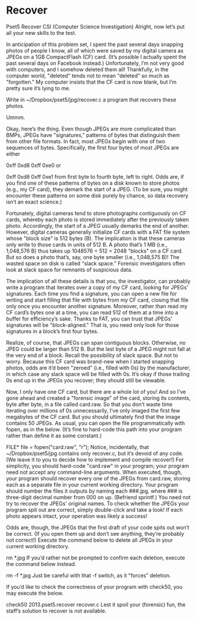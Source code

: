 Recover
=======

Pset5 Recover
CSI (Computer Science Investigation)
Alright, now let’s put all your new skills to the test.

In anticipation of this problem set, I spent the past several days snapping photos of people I know, all of which were saved by my digital camera as JPEGs on a 1GB CompactFlash (CF) card. (It’s possible I actually spent the past several days on Facebook instead.) Unfortunately, I’m not very good with computers, and I somehow deleted them all! Thankfully, in the computer world, "deleted" tends not to mean "deleted" so much as "forgotten." My computer insists that the CF card is now blank, but I’m pretty sure it’s lying to me.

Write in ~/Dropbox/pset5/jpg/recover.c a program that recovers these photos.

Ummm.

Okay, here’s the thing. Even though JPEGs are more complicated than BMPs, JPEGs have "signatures," patterns of bytes that distinguish them from other file formats. In fact, most JPEGs begin with one of two sequences of bytes. Specifically, the first four bytes of most JPEGs are either

0xff 0xd8 0xff 0xe0
or

0xff 0xd8 0xff 0xe1
from first byte to fourth byte, left to right. Odds are, if you find one of these patterns of bytes on a disk known to store photos (e.g., my CF card), they demark the start of a JPEG. (To be sure, you might encounter these patterns on some disk purely by chance, so data recovery isn’t an exact science.)

Fortunately, digital cameras tend to store photographs contiguously on CF cards, whereby each photo is stored immediately after the previously taken photo. Accordingly, the start of a JPEG usually demarks the end of another. However, digital cameras generally initialize CF cards with a FAT file system whose "block size" is 512 bytes (B). The implication is that these cameras only write to those cards in units of 512 B. A photo that’s 1 MB (i.e., 1,048,576 B) thus takes up 1048576 ÷ 512 = 2048 "blocks" on a CF card. But so does a photo that’s, say, one byte smaller (i.e., 1,048,575 B)! The wasted space on disk is called "slack space." Forensic investigators often look at slack space for remnants of suspicious data.

The implication of all these details is that you, the investigator, can probably write a program that iterates over a copy of my CF card, looking for JPEGs' signatures. Each time you find a signature, you can open a new file for writing and start filling that file with bytes from my CF card, closing that file only once you encounter another signature. Moreover, rather than read my CF card’s bytes one at a time, you can read 512 of them at a time into a buffer for efficiency’s sake. Thanks to FAT, you can trust that JPEGs' signatures will be "block-aligned." That is, you need only look for those signatures in a block’s first four bytes.

Realize, of course, that JPEGs can span contiguous blocks. Otherwise, no JPEG could be larger than 512 B. But the last byte of a JPEG might not fall at the very end of a block. Recall the possibility of slack space. But not to worry. Because this CF card was brand-new when I started snapping photos, odds are it’d been "zeroed" (i.e., filled with 0s) by the manufacturer, in which case any slack space will be filled with 0s. It’s okay if those trailing 0s end up in the JPEGs you recover; they should still be viewable.

Now, I only have one CF card, but there are a whole lot of you! And so I’ve gone ahead and created a "forensic image" of the card, storing its contents, byte after byte, in a file called card.raw. So that you don’t waste time iterating over millions of 0s unnecessarily, I’ve only imaged the first few megabytes of the CF card. But you should ultimately find that the image contains 50 JPEGs. As usual, you can open the file programmatically with fopen, as in the below. (It’s fine to hard-code this path into your program rather than define it as some constant.)

FILE* file = fopen("card.raw", "r");
Notice, incidentally, that ~/Dropbox/pset5/jpg contains only recover.c, but it’s devoid of any code. (We leave it to you to decide how to implement and compile recover!) For simplicity, you should hard-code "card.raw" in your program; your program need not accept any command-line arguments. When executed, though, your program should recover every one of the JPEGs from card.raw, storing each as a separate file in your current working directory. Your program should number the files it outputs by naming each ###.jpg, where ### is three-digit decimal number from 000 on up. (Befriend sprintf.) You need not try to recover the JPEGs' original names. To check whether the JPEGs your program spit out are correct, simply double-click and take a look! If each photo appears intact, your operation was likely a success!

Odds are, though, the JPEGs that the first draft of your code spits out won’t be correct. (If you open them up and don’t see anything, they’re probably not correct!) Execute the command below to delete all JPEGs in your current working directory.

rm *.jpg
If you’d rather not be prompted to confirm each deletion, execute the command below instead.

rm -f *.jpg
Just be careful with that -f switch, as it "forces" deletion.

If you’d like to check the correctness of your program with check50, you may execute the below.

check50 2013.pset5.recover recover.c
Lest it spoil your (forensic) fun, the staff’s solution to recover is not available.
